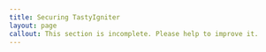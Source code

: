 ```yaml
---
title: Securing TastyIgniter
layout: page
callout: This section is incomplete. Please help to improve it.
---
```


